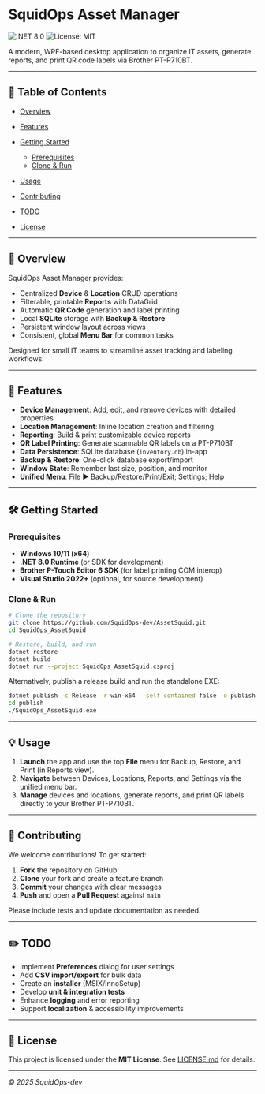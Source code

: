 # SquidOps Asset Manager

![.NET 8.0](https://img.shields.io/badge/.NET-8.0-Informational?logo=.net\&logoColor=white)
![License: MIT](https://img.shields.io/badge/License-MIT-brightgreen)

A modern, WPF-based desktop application to organize IT assets, generate reports, and print QR code labels via Brother PT-P710BT.

---

## 📑 Table of Contents

* [Overview](#overview)
* [Features](#features)
* [Getting Started](#getting-started)

  * [Prerequisites](#prerequisites)
  * [Clone & Run](#clone--run)
* [Usage](#usage)
* [Contributing](#contributing)
* [TODO](#todo)
* [License](#license)

---

## 📝 Overview

SquidOps Asset Manager provides:

* Centralized **Device** & **Location** CRUD operations
* Filterable, printable **Reports** with DataGrid
* Automatic **QR Code** generation and label printing
* Local **SQLite** storage with **Backup & Restore**
* Persistent window layout across views
* Consistent, global **Menu Bar** for common tasks

Designed for small IT teams to streamline asset tracking and labeling workflows.

---

## 🚀 Features

* **Device Management**: Add, edit, and remove devices with detailed properties
* **Location Management**: Inline location creation and filtering
* **Reporting**: Build & print customizable device reports
* **QR Label Printing**: Generate scannable QR labels on a PT-P710BT
* **Data Persistence**: SQLite database (`inventory.db`) in-app
* **Backup & Restore**: One-click database export/import
* **Window State**: Remember last size, position, and monitor
* **Unified Menu**: File ▶ Backup/Restore/Print/Exit; Settings; Help

---

## 🛠 Getting Started

### Prerequisites

* **Windows 10/11 (x64)**
* **.NET 8.0 Runtime** (or SDK for development)
* **Brother P-Touch Editor 6 SDK** (for label printing COM interop)
* **Visual Studio 2022+** (optional, for source development)

### Clone & Run

```bash
# Clone the repository
git clone https://github.com/SquidOps-dev/AssetSquid.git
cd SquidOps_AssetSquid

# Restore, build, and run
dotnet restore
dotnet build
dotnet run --project SquidOps_AssetSquid.csproj
```

Alternatively, publish a release build and run the standalone EXE:

```bash
dotnet publish -c Release -r win-x64 --self-contained false -o publish
cd publish
./SquidOps_AssetSquid.exe
```

---

## 💡 Usage

1. **Launch** the app and use the top **File** menu for Backup, Restore, and Print (in Reports view).
2. **Navigate** between Devices, Locations, Reports, and Settings via the unified menu bar.
3. **Manage** devices and locations, generate reports, and print QR labels directly to your Brother PT-P710BT.

---

## 🤝 Contributing

We welcome contributions! To get started:

1. **Fork** the repository on GitHub
2. **Clone** your fork and create a feature branch
3. **Commit** your changes with clear messages
4. **Push** and open a **Pull Request** against `main`

Please include tests and update documentation as needed.

---

## ✏️ TODO

* Implement **Preferences** dialog for user settings
* Add **CSV import/export** for bulk data
* Create an **installer** (MSIX/InnoSetup)
* Develop **unit & integration tests**
* Enhance **logging** and error reporting
* Support **localization** & accessibility improvements

---

## 📄 License

This project is licensed under the **MIT License**. See [LICENSE.md](LICENSE.md) for details.

---

*© 2025 SquidOps-dev*

